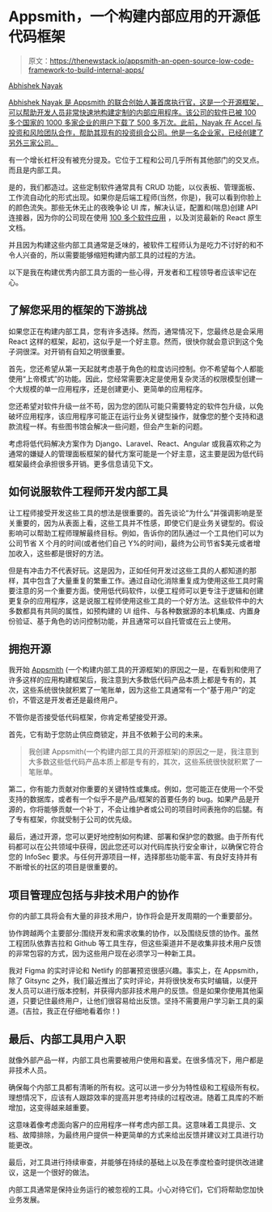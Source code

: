 # Appsmith，一个构建内部应用的开源低代码框架

> 原文：<https://thenewstack.io/appsmith-an-open-source-low-code-framework-to-build-internal-apps/>

[](https://www.appsmith.com/)

[Abhishek Nayak](https://www.appsmith.com/)

[Abhishek Nayak 是 Appsmith 的联合创始人兼首席执行官，这是一个开源框架，可以帮助开发人员非常快速地构建定制的内部应用程序。该公司的软件已被 100 多个国家的 1000 多家企业的用户下载了 500 多万次。此前，Nayak 在 Accel 与投资和风险团队合作，帮助其现有的投资组合公司。他是一名企业家，已经创建了另外三家公司。](https://www.appsmith.com/)

[](https://www.appsmith.com/)[](https://www.appsmith.com/)

有一个增长杠杆没有被充分提及。它位于工程和公司几乎所有其他部门的交叉点。而且是内部工具。

是的，我们都造过。这些定制软件通常具有 CRUD 功能，以仪表板、管理面板、工作流自动化的形式出现。如果你是后端工程师(当然，你是)，我可以看到你脸上的颜色流失。那些无休无止的夜晚争论 UI 库，解决认证，配置和(喘息)创建 API 连接器，因为你的公司现在使用 [100 多个软件应用](https://www.wsj.com/articles/employees-are-accessing-more-and-more-business-apps-study-finds-11549580017) ，以及浏览最新的 React 原生文档。

并且因为构建这些内部工具通常是乏味的，被软件工程师认为是吃力不讨好的和不令人兴奋的，所以需要能够缩短构建内部工具的过程的方法。

以下是我在构建优秀内部工具方面的一些心得，开发者和工程领导者应该牢记在心。

## **了解您采用的框架的下游挑战**

如果您正在构建内部工具，您有许多选择。然而，通常情况下，您最终总是会采用 React 这样的框架，起初，这似乎是一个好主意。然而，很快你就会意识到这个兔子洞很深。对开销有自知之明很重要。

首先，您还希望从第一天起就考虑基于角色的粒度访问控制。你不希望每个人都能使用“上帝模式”的功能。因此，您经常需要决定是使用复杂灵活的权限模型创建一个大规模的单一应用程序，还是创建更小、更简单的应用程序。

您还希望对软件升级一丝不苟，因为您的团队可能只需要特定的软件包升级，以免破坏应用程序，该应用程序可能正在运行业务关键型操作，就像您的整个支持和退款流程一样。有些图书馆会解决一些问题，但会产生新的问题。

考虑将低代码解决方案作为 Django、Laravel、React、Angular 或我喜欢称之为通常的嫌疑人的管理面板框架的替代方案可能是一个好主意，这主要是因为低代码框架最终会承担很多开销。更多信息请见下文。

## **如何说服软件工程师开发内部工具**

让工程师接受开发这些工具的想法是很重要的。首先谈论“为什么”并强调影响是至关重要的，因为从表面上看，这些工具并不性感，即使它们是业务关键型的。假设影响可以帮助工程师理解最终目标。例如，告诉你的团队通过一个工具他们可以为公司节省 X 个月的时间(或者他们自己 Y%的时间)，最终为公司节省$美元或者增加收入，这些都是很好的方法。

但是有冲击力不代表好玩。这是因为，正如任何开发过这些工具的人都知道的那样，其中包含了大量重复的繁重工作。通过自动化消除重复成为使用这些工具时需要注意的另一个重要方面。使用低代码软件，以便工程师可以更专注于逻辑和创建更复杂的应用程序，这是说服工程师使用这些工具的一个好方法。这些软件中的大多数都具有共同的属性，如预构建的 UI 组件、与各种数据源的本机集成、内置身份验证、基于角色的访问控制功能，并且通常可以自托管或在云上使用。

## **拥抱开源**

我开始 [Appsmith](http://appsmith.com/) (一个构建内部工具的开源框架)的原因之一是，在看到和使用了许多这样的应用构建框架后，我注意到大多数低代码产品本质上都是专有的，其次，这些系统很快就积累了一笔账单，因为这些工具通常有一个“基于用户”的定价，不管这是开发者还是最终用户。

不管你是否接受低代码框架，你肯定希望接受开源。

首先，它有助于您防止供应商锁定，并且不依赖于公司的未来。

> 我创建 Appsmith(一个构建内部工具的开源框架)的原因之一是，我注意到大多数这些低代码产品本质上都是专有的，其次，这些系统很快就积累了一笔账单。

第二，你有能力贡献对你重要的关键特性或集成。例如，您可能正在使用一个不受支持的数据库，或者有一个似乎不是产品/框架的首要任务的 bug。如果产品是开源的，你将能够贡献一个补丁，不会让维护者或公司的项目时间表拖你的后腿。有了专有框架，你就受制于公司的优先级。

最后，通过开源，您可以更好地控制如何构建、部署和保护您的数据。由于所有代码都可以在公共领域中获得，因此您还可以对代码库执行安全审计，以确保它符合您的 InfoSec 要求。与任何开源项目一样，选择那些功能丰富、有良好支持并有不断增长的社区的项目是很重要的。

## **项目管理应包括与非技术用户的协作**

你的内部工具将会有大量的非技术用户，协作将会是开发周期的一个重要部分。

协作跨越两个主要部分:围绕开发和需求收集的协作，以及围绕反馈的协作。虽然工程团队依靠吉拉和 Github 等工具生存，但这些渠道并不是收集非技术用户反馈的非常包容的方式，因为这些用户现在必须学习一种新工具。

我对 Figma 的实时评论和 Netlify 的部署预览很感兴趣。事实上，在 Appsmith，除了 Gitsync 之外，我们最近推出了实时评论，并将很快发布实时编辑，以便开发人员可以进行版本控制，并获得内部非技术用户的反馈。但是如果你使用其他渠道，只要记住最终用户，让他们很容易给出反馈。坚持不需要用户学习新工具的渠道。(吉拉，我正在仔细地看着你！)

## **最后**、**内部工具用户入职**

就像外部产品一样，内部工具也需要被用户使用和喜爱。在很多情况下，用户都是非技术人员。

确保每个内部工具都有清晰的所有权。这可以进一步分为特性级和工程级所有权。理想情况下，应该有人跟踪效率的提高并思考持续的过程改进。随着工具库的不断增加，这变得越来越重要。

这意味着像考虑面向客户的应用程序一样考虑内部工具。这意味着工具提示、文档、故障排除，为最终用户提供一种更简单的方式来给出反馈并建议对工具进行功能更改。

最后，对工具进行持续审查，并能够在持续的基础上以及在季度检查时提供改进建议，这是一个很好的做法。

内部工具通常是保持业务运行的被忽视的工具。小心对待它们，它们将帮助您加快业务发展。

<svg xmlns:xlink="http://www.w3.org/1999/xlink" viewBox="0 0 68 31" version="1.1"><title>Group</title> <desc>Created with Sketch.</desc></svg>
